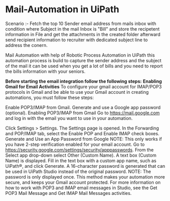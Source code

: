 # Mail-Automation in UiPath
Scenario :- Fetch the top 10 Sender email address from mails inbox with condition where Subject in the mail Inbox is "Bill" and store the recipetent information in File and get the attachments in the created folder afterward send recipient information to recruiter with dedicated subject line to address the conern. 

Mail Automation with help of Robotic Process Automation in UiPath this automation process is build to capture the sender address and the subject of the mail it can be used when you get a lot of bills and you need to report the bills information with your seniors.

**Before starting the email integration follow the following steps:**
**Enabling Gmail for Email Activities**
To configure your gmail account for IMAP/POP3 protocols in Gmail and be able to use your Gmail account in creating automations, you must follow these steps:

Enable POP3/IMAP from Gmail.
Generate and use a Google app password (optional).
Enabling POP3/IMAP from Gmail
Go to https://mail.google.com and log in with the email you want to use in your automation.

Click Settings > Settings. The Settings page is opened.
In the Forwarding and POP/IMAP tab, select the Enable POP and Enable IMAP check boxes.
Generate and Use an App Password from Google
NOTE: This only works if you have 2-step verification enabled for your email account.
Go to https://security.google.com/settings/security/apppasswords.
From the Select app drop-down select Other (Custom Name). A text box (Custom Name) is displayed.
Fill in the text box with a custom app name, such as UiPath®, and click Generate. A 16-character password is generated that can be used in UiPath Studio instead of the original password.
NOTE: The password is only displayed once. This method makes your automation more secure, and keeps your Gmail account protected.
For more information on how to work with POP3 and IMAP email messages in Studio, see the Get POP3 Mail Message and Get IMAP Mail Messages activities.
